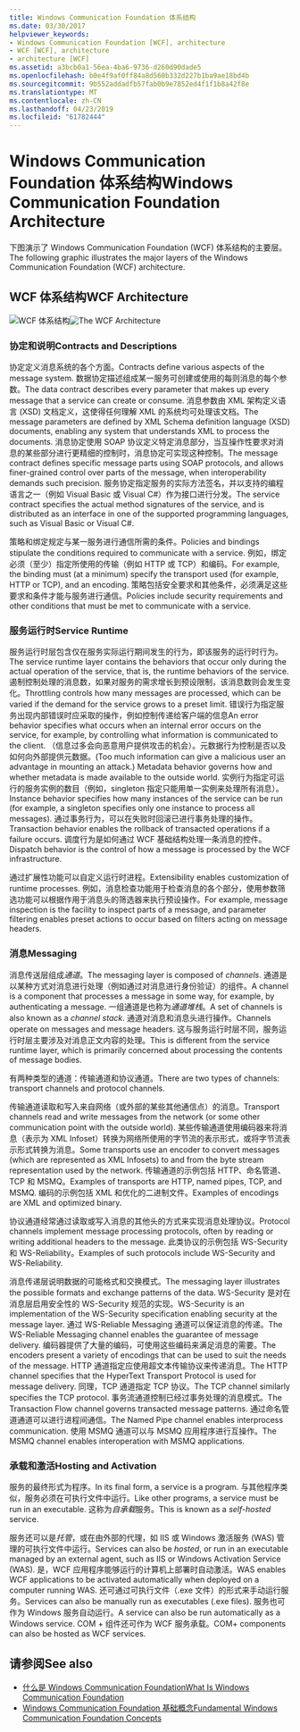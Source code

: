 ```yaml
---
title: Windows Communication Foundation 体系结构
ms.date: 03/30/2017
helpviewer_keywords:
- Windows Communication Foundation [WCF], architecture
- WCF [WCF], architecture
- architecture [WCF]
ms.assetid: a3bcb0a1-56ea-4ba6-9736-d260d90dade5
ms.openlocfilehash: b0e4f9af0ff84a8d560b332d227b1ba9ae18bd4b
ms.sourcegitcommit: 9b552addadfb57fab0b9e7852ed4f1f1b8a42f8e
ms.translationtype: MT
ms.contentlocale: zh-CN
ms.lasthandoff: 04/23/2019
ms.locfileid: "61782444"
---
```

# <a name="windows-communication-foundation-architecture"></a><span data-ttu-id="3173c-102">Windows Communication Foundation 体系结构</span><span class="sxs-lookup"><span data-stu-id="3173c-102">Windows Communication Foundation Architecture</span></span>
<span data-ttu-id="3173c-103">下图演示了 Windows Communication Foundation (WCF) 体系结构的主要层。</span><span class="sxs-lookup"><span data-stu-id="3173c-103">The following graphic illustrates the major layers of the Windows Communication Foundation (WCF) architecture.</span></span>  
  
## <a name="wcf-architecture"></a><span data-ttu-id="3173c-104">WCF 体系结构</span><span class="sxs-lookup"><span data-stu-id="3173c-104">WCF Architecture</span></span>  
 <span data-ttu-id="3173c-105">![WCF 体系结构](../../../docs/framework/wcf/media/wcf-architecture.gif "WCF_Architecture")</span><span class="sxs-lookup"><span data-stu-id="3173c-105">![The WCF Architecture](../../../docs/framework/wcf/media/wcf-architecture.gif "WCF_Architecture")</span></span>  
  
### <a name="contracts-and-descriptions"></a><span data-ttu-id="3173c-106">协定和说明</span><span class="sxs-lookup"><span data-stu-id="3173c-106">Contracts and Descriptions</span></span>  
 <span data-ttu-id="3173c-107">协定定义消息系统的各个方面。</span><span class="sxs-lookup"><span data-stu-id="3173c-107">Contracts define various aspects of the message system.</span></span> <span data-ttu-id="3173c-108">数据协定描述组成某一服务可创建或使用的每则消息的每个参数。</span><span class="sxs-lookup"><span data-stu-id="3173c-108">The data contract describes every parameter that makes up every message that a service can create or consume.</span></span> <span data-ttu-id="3173c-109">消息参数由 XML 架构定义语言 (XSD) 文档定义，这使得任何理解 XML 的系统均可处理该文档。</span><span class="sxs-lookup"><span data-stu-id="3173c-109">The message parameters are defined by XML Schema definition language (XSD) documents, enabling any system that understands XML to process the documents.</span></span> <span data-ttu-id="3173c-110">消息协定使用 SOAP 协议定义特定消息部分，当互操作性要求对消息的某些部分进行更精细的控制时，消息协定可实现这种控制。</span><span class="sxs-lookup"><span data-stu-id="3173c-110">The message contract defines specific message parts using SOAP protocols, and allows finer-grained control over parts of the message, when interoperability demands such precision.</span></span> <span data-ttu-id="3173c-111">服务协定指定服务的实际方法签名，并以支持的编程语言之一（例如 Visual Basic 或 Visual C#）作为接口进行分发。</span><span class="sxs-lookup"><span data-stu-id="3173c-111">The service contract specifies the actual method signatures of the service, and is distributed as an interface in one of the supported programming languages, such as Visual Basic or Visual C#.</span></span>  
  
 <span data-ttu-id="3173c-112">策略和绑定规定与某一服务进行通信所需的条件。</span><span class="sxs-lookup"><span data-stu-id="3173c-112">Policies and bindings stipulate the conditions required to communicate with a service.</span></span>  <span data-ttu-id="3173c-113">例如，绑定必须（至少）指定所使用的传输（例如 HTTP 或 TCP）和编码。</span><span class="sxs-lookup"><span data-stu-id="3173c-113">For example, the binding must (at a minimum) specify the transport used (for example, HTTP or TCP), and an encoding.</span></span> <span data-ttu-id="3173c-114">策略包括安全要求和其他条件，必须满足这些要求和条件才能与服务进行通信。</span><span class="sxs-lookup"><span data-stu-id="3173c-114">Policies include security requirements and other conditions that must be met to communicate with a service.</span></span>  
  
### <a name="service-runtime"></a><span data-ttu-id="3173c-115">服务运行时</span><span class="sxs-lookup"><span data-stu-id="3173c-115">Service Runtime</span></span>  
 <span data-ttu-id="3173c-116">服务运行时层包含仅在服务实际运行期间发生的行为，即该服务的运行时行为。</span><span class="sxs-lookup"><span data-stu-id="3173c-116">The service runtime layer contains the behaviors that occur only during the actual operation of the service, that is, the runtime behaviors of the service.</span></span> <span data-ttu-id="3173c-117">遏制控制处理的消息数，如果对服务的需求增长到预设限制，该消息数则会发生变化。</span><span class="sxs-lookup"><span data-stu-id="3173c-117">Throttling controls how many messages are processed, which can be varied if the demand for the service grows to a preset limit.</span></span> <span data-ttu-id="3173c-118">错误行为指定服务出现内部错误时应采取的操作，例如控制传递给客户端的信息</span><span class="sxs-lookup"><span data-stu-id="3173c-118">An error behavior specifies what occurs when an internal error occurs on the service, for example, by controlling what information is communicated to the client.</span></span> <span data-ttu-id="3173c-119">（信息过多会向恶意用户提供攻击的机会）。元数据行为控制是否以及如何向外部提供元数据。</span><span class="sxs-lookup"><span data-stu-id="3173c-119">(Too much information can give a malicious user an advantage in mounting an attack.) Metadata behavior governs how and whether metadata is made available to the outside world.</span></span> <span data-ttu-id="3173c-120">实例行为指定可运行的服务实例的数目（例如，singleton 指定只能用单一实例来处理所有消息）。</span><span class="sxs-lookup"><span data-stu-id="3173c-120">Instance behavior specifies how many instances of the service can be run (for example, a singleton specifies only one instance to process all messages).</span></span> <span data-ttu-id="3173c-121">通过事务行为，可以在失败时回滚已进行事务处理的操作。</span><span class="sxs-lookup"><span data-stu-id="3173c-121">Transaction behavior enables the rollback of transacted operations if a failure occurs.</span></span> <span data-ttu-id="3173c-122">调度行为是如何通过 WCF 基础结构处理一条消息的控件。</span><span class="sxs-lookup"><span data-stu-id="3173c-122">Dispatch behavior is the control of how a message is processed by the WCF infrastructure.</span></span>  
  
 <span data-ttu-id="3173c-123">通过扩展性功能可以自定义运行时进程。</span><span class="sxs-lookup"><span data-stu-id="3173c-123">Extensibility enables customization of runtime processes.</span></span> <span data-ttu-id="3173c-124">例如，消息检查功能用于检查消息的各个部分，使用参数筛选功能可以根据作用于消息头的筛选器来执行预设操作。</span><span class="sxs-lookup"><span data-stu-id="3173c-124">For example, message inspection is the facility to inspect parts of a message, and parameter filtering enables preset actions to occur based on filters acting on message headers.</span></span>  
  
### <a name="messaging"></a><span data-ttu-id="3173c-125">消息</span><span class="sxs-lookup"><span data-stu-id="3173c-125">Messaging</span></span>  
 <span data-ttu-id="3173c-126">消息传送层组成*通道*。</span><span class="sxs-lookup"><span data-stu-id="3173c-126">The messaging layer is composed of *channels*.</span></span> <span data-ttu-id="3173c-127">通道是以某种方式对消息进行处理（例如通过对消息进行身份验证）的组件。</span><span class="sxs-lookup"><span data-stu-id="3173c-127">A channel is a component that processes a message in some way, for example, by authenticating a message.</span></span> <span data-ttu-id="3173c-128">一组通道是也称为*通道堆栈*。</span><span class="sxs-lookup"><span data-stu-id="3173c-128">A set of channels is also known as a *channel stack*.</span></span> <span data-ttu-id="3173c-129">通道对消息和消息头进行操作。</span><span class="sxs-lookup"><span data-stu-id="3173c-129">Channels operate on messages and message headers.</span></span> <span data-ttu-id="3173c-130">这与服务运行时层不同，服务运行时层主要涉及对消息正文内容的处理。</span><span class="sxs-lookup"><span data-stu-id="3173c-130">This is different from the service runtime layer, which is primarily concerned about processing the contents of message bodies.</span></span>  
  
 <span data-ttu-id="3173c-131">有两种类型的通道：传输通道和协议通道。</span><span class="sxs-lookup"><span data-stu-id="3173c-131">There are two types of channels: transport channels and protocol channels.</span></span>  
  
 <span data-ttu-id="3173c-132">传输通道读取和写入来自网络（或外部的某些其他通信点）的消息。</span><span class="sxs-lookup"><span data-stu-id="3173c-132">Transport channels read and write messages from the network (or some other communication point with the outside world).</span></span> <span data-ttu-id="3173c-133">某些传输通道使用编码器来将消息（表示为 XML Infoset）转换为网络所使用的字节流的表示形式，或将字节流表示形式转换为消息。</span><span class="sxs-lookup"><span data-stu-id="3173c-133">Some transports use an encoder to convert messages (which are represented as XML Infosets) to and from the byte stream representation used by the network.</span></span> <span data-ttu-id="3173c-134">传输通道的示例包括 HTTP、命名管道、TCP 和 MSMQ。</span><span class="sxs-lookup"><span data-stu-id="3173c-134">Examples of transports are HTTP, named pipes, TCP, and MSMQ.</span></span> <span data-ttu-id="3173c-135">编码的示例包括 XML 和优化的二进制文件。</span><span class="sxs-lookup"><span data-stu-id="3173c-135">Examples of encodings are XML and optimized binary.</span></span>  
  
 <span data-ttu-id="3173c-136">协议通道经常通过读取或写入消息的其他头的方式来实现消息处理协议。</span><span class="sxs-lookup"><span data-stu-id="3173c-136">Protocol channels implement message processing protocols, often by reading or writing additional headers to the message.</span></span> <span data-ttu-id="3173c-137">此类协议的示例包括 WS-Security 和 WS-Reliability。</span><span class="sxs-lookup"><span data-stu-id="3173c-137">Examples of such protocols include WS-Security and WS-Reliability.</span></span>  
  
 <span data-ttu-id="3173c-138">消息传递层说明数据的可能格式和交换模式。</span><span class="sxs-lookup"><span data-stu-id="3173c-138">The messaging layer illustrates the possible formats and exchange patterns of the data.</span></span> <span data-ttu-id="3173c-139">WS-Security 是对在消息层启用安全性的 WS-Security 规范的实现。</span><span class="sxs-lookup"><span data-stu-id="3173c-139">WS-Security is an implementation of the WS-Security specification enabling security at the message layer.</span></span> <span data-ttu-id="3173c-140">通过 WS-Reliable Messaging 通道可以保证消息的传递。</span><span class="sxs-lookup"><span data-stu-id="3173c-140">The WS-Reliable Messaging channel enables the guarantee of message delivery.</span></span> <span data-ttu-id="3173c-141">编码器提供了大量的编码，可使用这些编码来满足消息的需要。</span><span class="sxs-lookup"><span data-stu-id="3173c-141">The encoders present a variety of encodings that can be used to suit the needs of the message.</span></span> <span data-ttu-id="3173c-142">HTTP 通道指定应使用超文本传输协议来传递消息。</span><span class="sxs-lookup"><span data-stu-id="3173c-142">The HTTP channel specifies that the HyperText Transport Protocol is used for message delivery.</span></span> <span data-ttu-id="3173c-143">同理，TCP 通道指定 TCP 协议。</span><span class="sxs-lookup"><span data-stu-id="3173c-143">The TCP channel similarly specifies the TCP protocol.</span></span> <span data-ttu-id="3173c-144">事务流通道控制已经过事务处理的消息模式。</span><span class="sxs-lookup"><span data-stu-id="3173c-144">The Transaction Flow channel governs transacted message patterns.</span></span> <span data-ttu-id="3173c-145">通过命名管道通道可以进行进程间通信。</span><span class="sxs-lookup"><span data-stu-id="3173c-145">The Named Pipe channel enables interprocess communication.</span></span> <span data-ttu-id="3173c-146">使用 MSMQ 通道可以与 MSMQ 应用程序进行互操作。</span><span class="sxs-lookup"><span data-stu-id="3173c-146">The MSMQ channel enables interoperation with MSMQ applications.</span></span>  
  
### <a name="hosting-and-activation"></a><span data-ttu-id="3173c-147">承载和激活</span><span class="sxs-lookup"><span data-stu-id="3173c-147">Hosting and Activation</span></span>  
 <span data-ttu-id="3173c-148">服务的最终形式为程序。</span><span class="sxs-lookup"><span data-stu-id="3173c-148">In its final form, a service is a program.</span></span> <span data-ttu-id="3173c-149">与其他程序类似，服务必须在可执行文件中运行。</span><span class="sxs-lookup"><span data-stu-id="3173c-149">Like other programs, a service must be run in an executable.</span></span> <span data-ttu-id="3173c-150">这称为*自承载*服务。</span><span class="sxs-lookup"><span data-stu-id="3173c-150">This is known as a *self-hosted* service.</span></span>  
  
 <span data-ttu-id="3173c-151">服务还可以是*托管*，或在由外部的代理，如 IIS 或 Windows 激活服务 (WAS) 管理的可执行文件中运行。</span><span class="sxs-lookup"><span data-stu-id="3173c-151">Services can also be *hosted*, or run in an executable managed by an external agent, such as IIS or Windows Activation Service (WAS).</span></span> <span data-ttu-id="3173c-152">是，WCF 应用程序能够运行的计算机上部署时自动激活。</span><span class="sxs-lookup"><span data-stu-id="3173c-152">WAS enables WCF applications to be activated automatically when deployed on a computer running WAS.</span></span> <span data-ttu-id="3173c-153">还可通过可执行文件（.exe 文件）的形式来手动运行服务。</span><span class="sxs-lookup"><span data-stu-id="3173c-153">Services can also be manually run as executables (.exe files).</span></span> <span data-ttu-id="3173c-154">服务也可作为 Windows 服务自动运行。</span><span class="sxs-lookup"><span data-stu-id="3173c-154">A service can also be run automatically as a Windows service.</span></span> <span data-ttu-id="3173c-155">COM + 组件还可作为 WCF 服务承载。</span><span class="sxs-lookup"><span data-stu-id="3173c-155">COM+ components can also be hosted as WCF services.</span></span>  
  
## <a name="see-also"></a><span data-ttu-id="3173c-156">请参阅</span><span class="sxs-lookup"><span data-stu-id="3173c-156">See also</span></span>

- [<span data-ttu-id="3173c-157">什么是 Windows Communication Foundation</span><span class="sxs-lookup"><span data-stu-id="3173c-157">What Is Windows Communication Foundation</span></span>](../../../docs/framework/wcf/whats-wcf.md)
- [<span data-ttu-id="3173c-158">Windows Communication Foundation 基础概念</span><span class="sxs-lookup"><span data-stu-id="3173c-158">Fundamental Windows Communication Foundation Concepts</span></span>](../../../docs/framework/wcf/fundamental-concepts.md)
